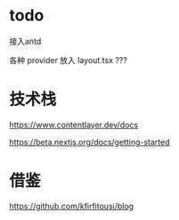 # todo

接入antd

各种 provider 放入 layout.tsx  ???





# 技术栈

https://www.contentlayer.dev/docs

https://beta.nextjs.org/docs/getting-started


# 借鉴

https://github.com/kfirfitousi/blog
